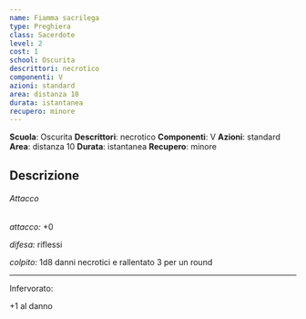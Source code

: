 ```yaml
---
name: Fiamma sacrilega
type: Preghiera
class: Sacerdote
level: 2
cost: 1
school: Oscurita
descrittori: necrotico
componenti: V
azioni: standard
area: distanza 10
durata: istantanea
recupero: minore
---
```

**Scuola**: Oscurita
**Descrittori**: necrotico
**Componenti**: V
**Azioni**: standard
**Area**: distanza 10
**Durata**: istantanea
**Recupero**: minore

**Descrizione**
-

###### Attacco

*attacco:* +0

*difesa:* riflessi

*colpito:* 1d8 danni necrotici e rallentato 3 per un round

---

Infervorato:

+1 al danno